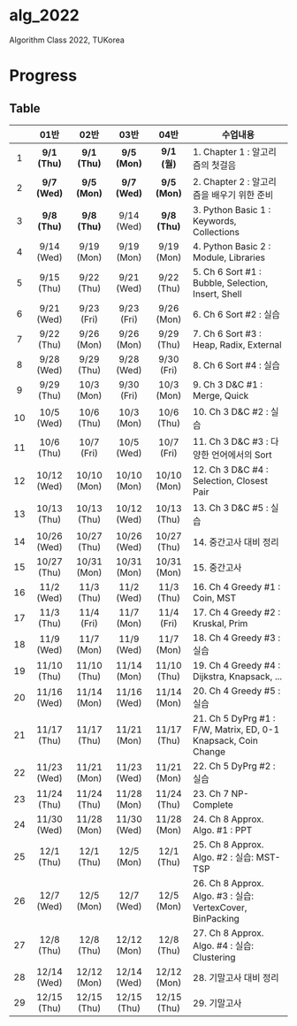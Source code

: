 # alg_2022
Algorithm Class 2022, TUKorea

# Progress

## Table

|    | 01반 | 02반 | 03반 | 04반 | 수업내용 |
| :---: | :---: | :---: | :---: | :---: | --- |
| 1 |  **9/1 (Thu)** | **9/1 (Thu)** |  **9/5 (Mon)** |  **9/1 (월)** | 1. Chapter 1 : 알고리즘의 첫걸음 |
| 2 |  **9/7 (Wed)** |  **9/5 (Mon)** |  **9/7 (Wed)** |  **9/5 (Mon)** | 2. Chapter 2 : 알고리즘을 배우기 위한 준비   |
| 3 |  **9/8 (Thu)** |  **9/8 (Thu)** |  9/14 (Wed) |   **9/8 (Thu)** | 3. Python Basic 1 : Keywords, Collections |
| 4 |  9/14 (Wed) |   9/19 (Mon) |   9/19 (Mon) |   9/19 (Mon) | 4. Python Basic 2 : Module, Libraries  |
| 5 |  9/15 (Thu) |   9/22 (Thu) |   9/21 (Wed) |   9/22 (Thu) | 5. Ch 6 Sort #1 : Bubble, Selection, Insert, Shell |
| 6 |  9/21 (Wed) |   9/23 (Fri) |   9/23 (Fri) |   9/26 (Mon) | 6. Ch 6 Sort #2 : 실습  |
| 7 |  9/22 (Thu) |   9/26 (Mon) |   9/26 (Mon) |   9/29 (Thu) | 7. Ch 6 Sort #3 : Heap, Radix, External |
| 8 |  9/28 (Wed) |   9/29 (Thu) |   9/28 (Wed) |   9/30 (Fri) | 8. Ch 6 Sort #4 : 실습  |
| 9 |  9/29 (Thu) |   10/3 (Mon) |   9/30 (Fri) |   10/3 (Mon) | 9. Ch 3 D&C #1 : Merge, Quick |
| 10 |   10/5 (Wed) |   10/6 (Thu) |   10/3 (Mon) |   10/6 (Thu) | 10. Ch 3 D&C #2 : 실습 |
| 11 |   10/6 (Thu) |   10/7 (Fri) |   10/5 (Wed) |   10/7 (Fri) | 11. Ch 3 D&C #3 : 다양한 언어에서의 Sort |
| 12 |   10/12 (Wed) |  10/10 (Mon) |  10/10 (Mon) |  10/10 (Mon) | 12. Ch 3 D&C #4 : Selection, Closest Pair  |
| 13 |   10/13 (Thu) |  10/13 (Thu) |  10/12 (Wed) |  10/13 (Thu) | 13. Ch 3 D&C #5 : 실습  |
| 14 |   10/26 (Wed) |  10/27 (Thu) |  10/26 (Wed) |  10/27 (Thu) | 14. 중간고사 대비 정리  |
| 15 |   10/27 (Thu) |  10/31 (Mon) |  10/31 (Mon) |  10/31 (Mon) | 15. 중간고사  |
| 16 |   11/2 (Wed) |   11/3 (Thu) |   11/2 (Wed) |   11/3 (Thu) | 16. Ch 4 Greedy #1 : Coin, MST |
| 17 |   11/3 (Thu) |   11/4 (Fri) |   11/7 (Mon) |   11/4 (Fri) | 17. Ch 4 Greedy #2 : Kruskal, Prim |
| 18 |   11/9 (Wed) |   11/7 (Mon) |   11/9 (Wed) |   11/7 (Mon) | 18. Ch 4 Greedy #3 : 실습 |
| 19 |   11/10 (Thu) |  11/10 (Thu) |  11/14 (Mon) |  11/10 (Thu) | 19. Ch 4 Greedy #4 : Dijkstra, Knapsack, ... |
| 20 |   11/16 (Wed) |  11/14 (Mon) |  11/16 (Wed) |  11/14 (Mon) | 20. Ch 4 Greedy #5 : 실습 |
| 21 |   11/17 (Thu) |  11/17 (Thu) |  11/21 (Mon) |  11/17 (Thu) | 21. Ch 5 DyPrg #1 : F/W, Matrix, ED, 0-1 Knapsack, Coin Change |
| 22 |   11/23 (Wed) |  11/21 (Mon) |  11/23 (Wed) |  11/21 (Mon) | 22. Ch 5 DyPrg #2 : 실습 |
| 23 |   11/24 (Thu) |  11/24 (Thu) |  11/28 (Mon) |  11/24 (Thu) | 23. Ch 7 NP-Complete |
| 24 |   11/30 (Wed) |  11/28 (Mon) |  11/30 (Wed) |  11/28 (Mon) | 24. Ch 8 Approx. Algo. #1 : PPT |
| 25 |   12/1 (Thu) |   12/1 (Thu) |   12/5 (Mon) |   12/1 (Thu) | 25. Ch 8 Approx. Algo. #2 : 실습: MST-TSP  |
| 26 |   12/7 (Wed) |   12/5 (Mon) |   12/7 (Wed) |   12/5 (Mon) | 26. Ch 8 Approx. Algo. #3 : 실습: VertexCover, BinPacking  |
| 27 |   12/8 (Thu) |   12/8 (Thu) |   12/12 (Mon) |  12/8 (Thu) | 27. Ch 8 Approx. Algo. #4 : 실습: Clustering |
| 28 |   12/14 (Wed) |  12/12 (Mon) |  12/14 (Wed) |  12/12 (Mon) | 28. 기말고사 대비 정리 |
| 29 |   12/15 (Thu) |  12/15 (Thu) |  12/15 (Thu) |  12/15 (Thu) | 29. 기말고사 |
